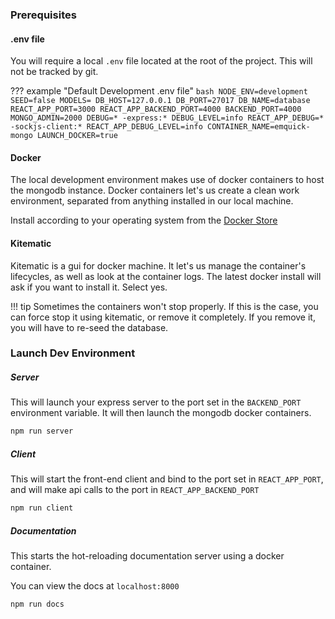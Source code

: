 ### Prerequisites

#### .env file

You will require a local `.env` file located at the root of the project. This will not be tracked by git.

<!-- prettier-ignore -->
??? example "Default Development .env file"
    ```bash
    NODE_ENV=development
    SEED=false
    MODELS=
    DB_HOST=127.0.0.1
    DB_PORT=27017
    DB_NAME=database
    REACT_APP_PORT=3000
    REACT_APP_BACKEND_PORT=4000
    BACKEND_PORT=4000
    MONGO_ADMIN=2000
    DEBUG=* -express:*
    DEBUG_LEVEL=info
    REACT_APP_DEBUG=* -sockjs-client:*
    REACT_APP_DEBUG_LEVEL=info
    CONTAINER_NAME=emquick-mongo
    LAUNCH_DOCKER=true
    ```

#### Docker

The local development environment makes use of docker containers to host the mongodb instance. Docker containers let's us create a clean work environment, separated from anything installed in our local machine.

Install according to your operating system from the [Docker Store](https://store.docker.com/search?type=edition&offering=community)

#### Kitematic

Kitematic is a gui for docker machine. It let's us manage the container's lifecycles, as well as look at the container logs. The latest docker install will ask if you want to install it. Select yes.

<!-- prettier-ignore -->
!!! tip
    Sometimes the containers won't stop properly. If this is the case, you can force stop it using kitematic, or remove it completely. If you remove it, you will have to re-seed the database.

### Launch Dev Environment

##### Server

This will launch your express server to the port set in the `BACKEND_PORT` environment variable. It will then launch the mongodb docker containers.

```js
npm run server
```

##### Client

This will start the front-end client and bind to the port set in `REACT_APP_PORT`, and will make api calls to the port in `REACT_APP_BACKEND_PORT`

```js
npm run client
```

##### Documentation

This starts the hot-reloading documentation server using a docker container.

You can view the docs at `localhost:8000`

```js
npm run docs
```
